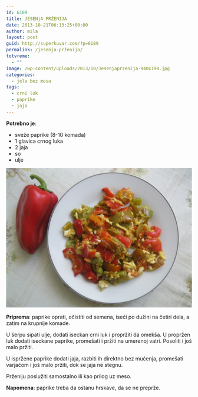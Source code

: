 ```yaml
---
id: 6189
title: JESENjA PRŽENIJA
date: 2013-10-21T06:13:25+00:00
author: mila
layout: post
guid: http://superkuvar.com/?p=6189
permalink: /jesenja-prženija/
totvreme:
  - ""
image: /wp-content/uploads/2013/10/Jesenjaprzenija-940x198.jpg
categories:
  - jela bez mesa
tags:
  - crni luk
  - paprike
  - jaja
---
```

**Potrebno je**:

  * sveže paprike (8-10 komada)
  * 1 glavica crnog luka
  * 2 jaja
  * so
  * ulje

![Jesenjaprzenija](/wp-content/uploads/2013/10/Jesenjaprzenija.jpg)

**Priprema**: paprike oprati, očistiti od semena, iseći po dužini na četiri dela, a zatim na krupnije komade.

U šerpu sipati ulje, dodati iseckan crni luk i propržiti da omekša. U propržen luk dodati iseckane paprike, promešati i pržiti na umerenoj vatri. Posoliti i još malo pržiti.

U ispržene paprike dodati jaja, razbiti ih direktno bez mućenja, promešati varjačom i još malo pržiti, dok se jaja ne stegnu.

Prženiju poslužiti samostalno ili kao prilog uz meso.

**Napomena**:   paprike treba da ostanu hrskave, da se ne preprže.